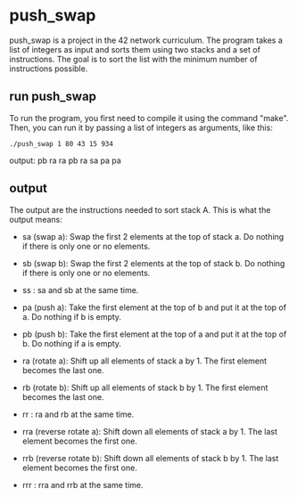 # push_swap 
push_swap is a project in the 42 network curriculum.
The program takes a list of integers as input and sorts them using two stacks and a set of instructions. 
The goal is to sort the list with the minimum number of instructions possible.

## run push_swap

To run the program, you first need to compile it using the command "make".
Then, you can run it by passing a list of integers as arguments, like this:

`./push_swap 1 80 43 15 934`

output:
pb
ra
ra
pb
ra
sa
pa
pa

## output

The output are the instructions needed to sort stack A.
This is what the output means:

* sa (swap a): Swap the first 2 elements at the top of stack a.
Do nothing if there is only one or no elements.

* sb (swap b): Swap the first 2 elements at the top of stack b.
Do nothing if there is only one or no elements.

* ss : sa and sb at the same time.

* pa (push a): Take the first element at the top of b and put it at the top of a.
Do nothing if b is empty.

* pb (push b): Take the first element at the top of a and put it at the top of b.
Do nothing if a is empty.
* ra (rotate a): Shift up all elements of stack a by 1.
The first element becomes the last one.

* rb (rotate b): Shift up all elements of stack b by 1.
The first element becomes the last one.

* rr : ra and rb at the same time.

* rra (reverse rotate a): Shift down all elements of stack a by 1.
The last element becomes the first one.

* rrb (reverse rotate b): Shift down all elements of stack b by 1.
The last element becomes the first one.

* rrr : rra and rrb at the same time.
